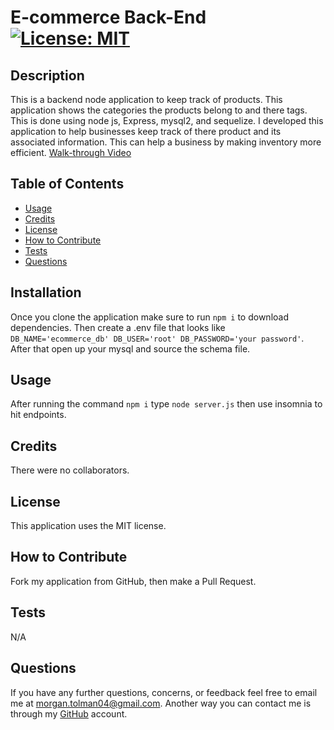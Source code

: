 # E-commerce Back-End [![License: MIT](https://img.shields.io/badge/License-MIT-yellow.svg)](https://opensource.org/licenses/MIT)

## Description

This is a backend node application to keep track of products.  This application shows the categories the products belong to and there tags.  This is done using node js, Express, mysql2, and sequelize.  I developed this application to help businesses keep track of there product and its associated information.  This can help a business by making inventory more efficient.
[Walk-through Video](https://drive.google.com/file/d/17_tIhpjC3mcC17Z5yhyvCahWai3rGOFz/view?usp=sharing)
## Table of Contents 

- [Usage](#Usage)
- [Credits](#Credits)
- [License](#License)
- [How to Contribute](#How-to-Contribute)
- [Tests](#Tests)
- [Questions](#Questions)

## Installation

Once you clone the application make sure to run `npm i` to download dependencies.  Then create a .env file that looks like ``` DB_NAME='ecommerce_db' DB_USER='root' DB_PASSWORD='your password' ```. After that open up your mysql and source the schema file.

## Usage

After running the command `npm i` type `node server.js` then use insomnia to hit endpoints.

## Credits

There were no collaborators.

## License

This application uses the MIT license.

## How to Contribute

Fork my application from GitHub, then make a Pull Request.

## Tests

N/A

## Questions

If you have any further questions, concerns, or feedback feel free to email me at morgan.tolman04@gmail.com.  Another way you can contact me is through my [GitHub](https://github.com/unheardof77) account. 